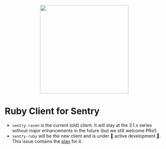 <p align="center">
  <a href="https://sentry.io" target="_blank" align="center">
    <img src="https://sentry-brand.storage.googleapis.com/sentry-logo-black.png" width="280">
  </a>
  <br>
</p>

# Ruby Client for Sentry

- `sentry-raven` is the current (old) client. It will stay at the 3.1.x series without major enhancements in the future (but we still welcome PRs!).
- `sentry-ruby` will be the new client and is under 🚧 active development 🚧. This issue contains the [plan](https://github.com/getsentry/raven-ruby/issues/1029) for it.

